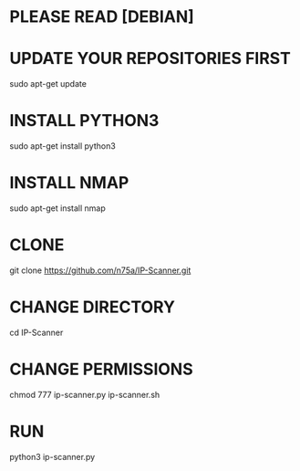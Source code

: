 # PLEASE READ [DEBIAN]
# UPDATE YOUR REPOSITORIES FIRST
sudo apt-get update
# INSTALL PYTHON3
sudo apt-get install python3
# INSTALL NMAP
sudo apt-get install nmap
# CLONE
git clone https://github.com/n75a/IP-Scanner.git 
# CHANGE DIRECTORY
cd IP-Scanner
# CHANGE PERMISSIONS
chmod 777 ip-scanner.py ip-scanner.sh
# RUN
python3 ip-scanner.py
